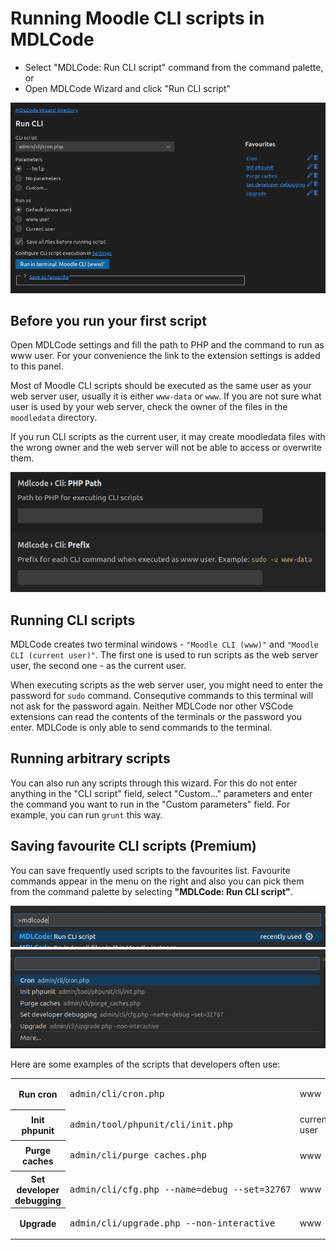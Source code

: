 # Running Moodle CLI scripts in MDLCode

* Select "MDLCode: Run CLI script" command from the command palette, or
* Open MDLCode Wizard and click "Run CLI script"

<img src="https://raw.githubusercontent.com/lmscloud-io/mdlcode-docs/main/docs/media/runcli/runcli.png">

## Before you run your first script

Open MDLCode settings and fill the path to PHP and the command to run as www user.
For your convenience the link to the extension settings is added to this panel.

Most of Moodle CLI scripts should be executed as the same user as your web server user,
usually it is either `www-data` or `www`. If you are not sure what user is used by your web server,
check the owner of the files in the `moodledata` directory.

If you run CLI scripts as the current user, it may create moodledata files with the
wrong owner and the web server will not be able to access or overwrite them.

<img src="https://raw.githubusercontent.com/lmscloud-io/mdlcode-docs/main/docs/media/runcli/settings.png">

## Running CLI scripts

MDLCode creates two terminal windows - `"Moodle CLI (www)"` and `"Moodle CLI (current user)"`.
The first one is used to run scripts as the web server user, the second one - as the current user.

When executing scripts as the web server user, you might need to enter the password for `sudo` command.
Consequtive commands to this terminal will not ask for the password again. Neither MDLCode nor
other VSCode extensions can read the contents of the terminals or the password you enter.
MDLCode is only able to send commands to the terminal.

## Running arbitrary scripts

You can also run any scripts through this wizard. For this do not enter anything in the "CLI script"
field, select "Custom..." parameters and enter the command you want to run in the "Custom parameters" field.
For example, you can run `grunt` this way.

## Saving favourite CLI scripts (Premium)

You can save frequently used scripts to the favourites list. Favourite commands appear in the menu on the
right and also you can pick them from the command palette by selecting **"MDLCode: Run CLI script"**.

<img src="https://raw.githubusercontent.com/lmscloud-io/mdlcode-docs/main/docs/media/runcli/palette.png">

<img src="https://raw.githubusercontent.com/lmscloud-io/mdlcode-docs/main/docs/media/runcli/runcliquickpick.png">

Here are some examples of the scripts that developers often use:

<table>
<tr>
<th>Run cron</th>
<td><pre>admin/cli/cron.php</pre></td>
<td>www</td>
</tr>
<tr>
<th>Init phpunit</th>
<td><pre>admin/tool/phpunit/cli/init.php</pre></td>
<td>current user</td>
</tr>
<tr>
<th>Purge caches</th>
<td><pre>admin/cli/purge_caches.php</pre></td>
<td>www</td>
</tr>
<tr>
<th>Set developer debugging</th>
<td><pre>admin/cli/cfg.php --name=debug --set=32767</pre></td>
<td>www</td>
</tr>
<tr>
<th>Upgrade</th>
<td><pre>admin/cli/upgrade.php --non-interactive</pre></td>
<td>www</td>
</tr>
</table>
